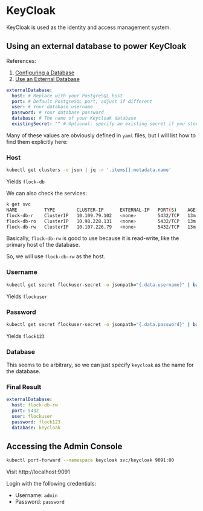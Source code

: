 # KeyCloak

KeyCloak is used as the identity and access management system.

## Using an external database to power KeyCloak

References:

1. [Configuring a Database](https://www.keycloak.org/server/db#_configuring_a_database)
2. [Use an External Database](https://github.com/bitnami/charts/tree/main/bitnami/keycloak/#use-an-external-database)

```yaml
externalDatabase:
  host: # Replace with your PostgreSQL host
  port: # Default PostgreSQL port; adjust if different
  user: # Your database username
  password: # Your database password
  database: # The name of your Keycloak database
  existingSecret: "" # Optional: specify an existing secret if you store credentials securely
```

Many of these values are obviously defined in `yaml` files, but I will list how to find them explicitly here:

### Host

```bash
kubectl get clusters -o json | jq -r '.items[].metadata.name'
```

Yields `flock-db`

We can also check the services:

```bash
k get svc
NAME          TYPE        CLUSTER-IP      EXTERNAL-IP   PORT(S)    AGE
flock-db-r    ClusterIP   10.109.79.102   <none>        5432/TCP   13m
flock-db-ro   ClusterIP   10.98.228.131   <none>        5432/TCP   13m
flock-db-rw   ClusterIP   10.107.226.79   <none>        5432/TCP   13m
```

Basically, `flock-db-rw` is good to use because it is read-write, like the primary host of the database.

So, we will use `flock-db-rw` as the host.

### Username

```bash
kubectl get secret flockuser-secret -o jsonpath="{.data.username}" | base64 --decode
```

Yields `flockuser`

### Password

```bash
kubectl get secret flockuser-secret -o jsonpath="{.data.password}" | base64 --decode
```

Yields `flock123`

### Database

This seems to be arbitrary, so we can just specify `keycloak` as the name for the database.

### Final Result

```yaml
externalDatabase:
  host: flock-db-rw
  port: 5432
  user: flockuser
  password: flock123
  database: keycloak
```

## Accessing the Admin Console

```bash
kubectl port-forward --namespace keycloak svc/keycloak 9091:80
```

Visit http://localhost:9091

Login with the following credentials:

- Username: `admin`
- Password: `password`

